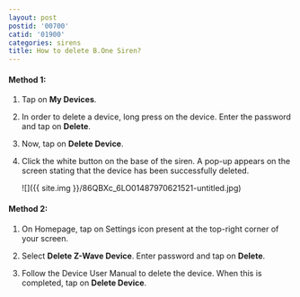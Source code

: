 ```yaml
---
layout: post
postid: '00700'
catid: '01900'
categories: sirens
title: How to delete B.One Siren?
---
```


#### **Method 1:**

1. Tap on **My Devices**.

2. In order to delete a device, long press on the device. Enter the password and tap on **Delete**.

3. Now, tap on **Delete Device**.

4. Click the white button on the base of the siren. A pop-up appears on the screen stating that the device has been successfully deleted.

    ![]({{ site.img }}/86QBXc_6LO01487970621521-untitled.jpg)

#### **Method 2:**

1. On Homepage, tap on Settings icon present at the top-right corner of your screen.

2. Select **Delete Z-Wave Device**. Enter password and tap on **Delete**.

3. Follow the Device User Manual to delete the device. When this is completed, tap on **Delete Device**.